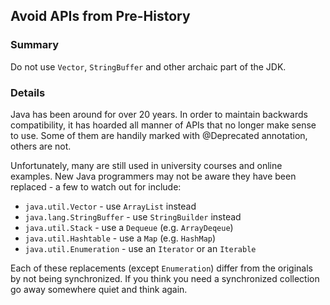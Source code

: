 ## Avoid APIs from Pre-History

### Summary

Do not use `Vector`, `StringBuffer` and other archaic part of the JDK.

### Details

Java has been around for over 20 years. In order to maintain backwards compatibility, it has hoarded all manner of APIs that no longer make sense to use. Some of them are handily marked with @Deprecated annotation, others are not.

Unfortunately, many are still used in university courses and online examples. New Java programmers may not be aware they have been replaced - a few to watch out for include:

* `java.util.Vector` - use `ArrayList` instead
* `java.lang.StringBuffer` - use `StringBuilder` instead
* `java.util.Stack` - use a `Dequeue` (e.g. `ArrayDeqeue`)
* `java.util.Hashtable` - use a `Map` (e.g. `HashMap`)
* `java.util.Enumeration` - use an `Iterator` or an `Iterable`

Each of these replacements (except `Enumeration`) differ from the originals by not being synchronized. If you think you need a synchronized collection go away somewhere quiet and think again.
